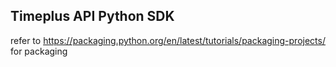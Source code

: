 ## Timeplus API Python SDK

refer to https://packaging.python.org/en/latest/tutorials/packaging-projects/ for packaging